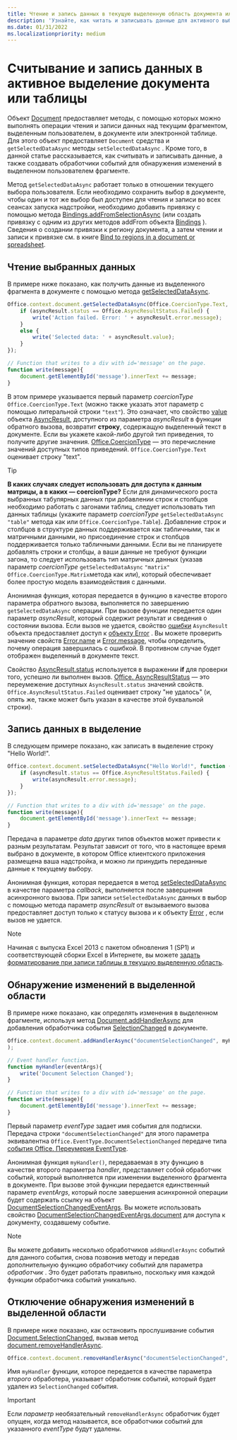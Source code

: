 ```yaml
---
title: Чтение и запись данных в текущую выделенную область документа или электронной таблицы
description: 'Узнайте, как читать и записывать данные для активного выбора в документе Word или Excel таблице.'
ms.date: 01/31/2022
ms.localizationpriority: medium
---
```



# <a name="read-and-write-data-to-the-active-selection-in-a-document-or-spreadsheet"></a>Считывание и запись данных в активное выделение документа или таблицы

Объект [Document](/javascript/api/office/office.document) предоставляет методы, с помощью которых можно выполнять операции чтения и записи данных над текущим фрагментом, выделенным пользователем, в документе или электронной таблице. Для этого объект предоставляет `Document` средства и `getSelectedDataAsync` методы `setSelectedDataAsync` . Кроме того, в данной статье рассказывается, как считывать и записывать данные, а также создавать обработчики событий для обнаружения изменений в выделенном пользователем фрагменте.

Метод `getSelectedDataAsync` работает только в отношении текущего выбора пользователя. Если необходимо сохранить выбор в документе, чтобы один и тот же выбор был доступен для чтения и записи во всех сеансах запуска надстройки, необходимо добавить привязку с помощью метода [Bindings.addFromSelectionAsync](/javascript/api/office/office.bindings#office-office-bindings-addfromselectionasync-member(1)) (или создать привязку с одним из других методов addFrom объекта [Bindings](/javascript/api/office/office.bindings) ). Сведения о создании привязки к региону документа, а затем чтении и записи к привязке см. в книге [Bind to regions in a document or spreadsheet](bind-to-regions-in-a-document-or-spreadsheet.md).


## <a name="read-selected-data"></a>Чтение выбранных данных


В примере ниже показано, как получить данные из выделенного фрагмента в документе с помощью метода [getSelectedDataAsync](/javascript/api/office/office.document#office-office-document-getselecteddataasync-member(1)).


```js
Office.context.document.getSelectedDataAsync(Office.CoercionType.Text, function (asyncResult) {
    if (asyncResult.status == Office.AsyncResultStatus.Failed) {
        write('Action failed. Error: ' + asyncResult.error.message);
    }
    else {
        write('Selected data: ' + asyncResult.value);
    }
});

// Function that writes to a div with id='message' on the page.
function write(message){
    document.getElementById('message').innerText += message; 
}
```

В этом примере указывается первый параметр  _coercionType_ `Office.CoercionType.Text` (можно также указать этот параметр с помощью литеральной строки `"text"`). Это означает, что свойство [value](/javascript/api/office/office.asyncresult#office-office-asyncresult-status-member) объекта [AsyncResult](/javascript/api/office/office.asyncresult), доступного из параметра _asyncResult_ в функции обратного вызова, возвратит **строку**, содержащую выделенный текст в документе. Если вы укажете какой-либо другой тип приведения, то получите другие значения. [Office.CoercionType](/javascript/api/office/office.coerciontype) — это перечисление значений доступных типов приведений. `Office.CoercionType.Text` оценивает строку "text".


> [!TIP]
> **В каких случаях следует использовать для доступа к данным матрицы, а в каких — coercionType?** Если для динамического роста выбранных табулярных данных при добавлении строк и столбцов необходимо работать с загонами таблиц, следует использовать тип данных таблицы (укажите параметр _coercionType_ `getSelectedDataAsync` `"table"` метода как или `Office.CoercionType.Table`). Добавление строк и столбцов в структуре данных поддерживается как табличными, так и матричными данными, но присоединение строк и столбцов поддерживается только табличными данными. Если вы не планируете добавлять строки и столбцы, а ваши данные не требуют функции загона, то следует использовать тип матричных данных (указав параметр  _coercionType_ `getSelectedDataAsync` `"matrix"` `Office.CoercionType.Matrix`метода как или), который обеспечивает более простую модель взаимодействия с данными.

Анонимная функция, которая передается в функцию в  качестве второго параметра обратного вызова, выполняется по завершению `getSelectedDataAsync` операции. При вызове функции передается один параметр _asyncResult_, который содержит результат и сведения о состоянии вызова. Если вызов не удается, свойство [ошибки](/javascript/api/office/office.asyncresult#office-office-asyncresult-error-member) `AsyncResult` объекта предоставляет доступ к [объекту Error](/javascript/api/office/office.error) . Вы можете проверить значение свойств [Error.name](/javascript/api/office/office.error#office-office-error-name-member) и [Error.message](/javascript/api/office/office.error#office-office-error-message-member), чтобы определить, почему операция завершилась с ошибкой. В противном случае будет отображен выделенный в документе текст.

Свойство [AsyncResult.status](/javascript/api/office/office.asyncresult#office-office-asyncresult-error-member) используется в выражении **if** для проверки того, успешно ли выполнен вызов. [Office. AsyncResultStatus](/javascript/api/office/office.asyncresult#office-office-asyncresult-status-member) — это переумежение доступных `AsyncResult.status` значений свойств. `Office.AsyncResultStatus.Failed` оценивает строку "не удалось" (и, опять же, также может быть указан в качестве этой буквальной строки).


## <a name="write-data-to-the-selection"></a>Запись данных в выделение


В следующем примере показано, как записать в выделение строку "Hello World!".


```js
Office.context.document.setSelectedDataAsync("Hello World!", function (asyncResult) {
    if (asyncResult.status == Office.AsyncResultStatus.Failed) {
        write(asyncResult.error.message);
    }
});

// Function that writes to a div with id='message' on the page.
function write(message){
    document.getElementById('message').innerText += message;
}
```

Передача в параметре _data_ других типов объектов может привести к разным результатам. Результат зависит от того, что в настоящее время выбрано в документе, в котором Office клиентского приложения размещена ваша надстройка, и можно ли принудить переданные данные к текущему выбору.

Анонимная функция, которая передается в метод [setSelectedDataAsync](/javascript/api/office/office.document#office-office-document-setselecteddataasync-member(1)) в качестве параметра _callback_, выполняется после завершения асинхронного вызова. При записи `setSelectedDataAsync` данных в выбор с помощью метода параметр _asyncResult_ от вызываемого вызова предоставляет доступ только к статусу вызова и к объекту [Error](/javascript/api/office/office.error) , если вызов не удается.

> [!NOTE]
> Начиная с выпуска Excel 2013 с пакетом обновления 1 (SP1) и соответствующей сборки Excel в Интернете, вы можете [задать форматирование при записи таблицы в текущую выделенную область](../excel/excel-add-ins-tables.md).


## <a name="detect-changes-in-the-selection"></a>Обнаружение изменений в выделенной области


В примере ниже показано, как определять изменения в выделенном фрагменте, используя метод [Document.addHandlerAsync](/javascript/api/office/office.document#office-office-document-addhandlerasync-member(1)) для добавления обработчика события [SelectionChanged](/javascript/api/office/office.documentselectionchangedeventargs) в документе.


```js
Office.context.document.addHandlerAsync("documentSelectionChanged", myHandler, function(result){}
);

// Event handler function.
function myHandler(eventArgs){
    write('Document Selection Changed');
}

// Function that writes to a div with id='message' on the page.
function write(message){
    document.getElementById('message').innerText += message;
}
```

Первый параметр _eventType_ задает имя события для подписки. Передача строки `"documentSelectionChanged"` для этого параметра эквивалентна `Office.EventType.DocumentSelectionChanged` передаче типа [события Office. Переумерия EventType](/javascript/api/office/office.eventtype).

Анонимная функция `myHandler()`, передаваемая в эту функцию в качестве второго параметра _handler_, представляет собой обработчик событий, который выполняется при изменении выделенного фрагмента в документе. При вызове этой функции передается единственный параметр _eventArgs_, который после завершения асинхронной операции будет содержать ссылку на объект [DocumentSelectionChangedEventArgs](/javascript/api/office/office.documentselectionchangedeventargs). Вы можете использовать свойство [DocumentSelectionChangedEventArgs.document](/javascript/api/office/office.documentselectionchangedeventargs#office-office-documentselectionchangedeventargs-document-member) для доступа к документу, создавшему событие.


> [!NOTE]
> Вы можете добавить несколько обработчиков `addHandlerAsync` событий для данного события, снова позвонив методу и передав дополнительную функцию обработчику событий для параметра _обработчик_ . Это будет работать правильно, поскольку имя каждой функции обработчика событий уникально.


## <a name="stop-detecting-changes-in-the-selection"></a>Отключение обнаружения изменений в выделенной области


В примере ниже показано, как остановить прослушивание события [Document.SelectionChanged](/javascript/api/office/office.documentselectionchangedeventargs), вызвав метод [document.removeHandlerAsync](/javascript/api/office/office.document#office-office-document-removehandlerasync-member(1)).


```js
Office.context.document.removeHandlerAsync("documentSelectionChanged", {handler:myHandler}, function(result){});
```

Имя  `myHandler` функции, которое передается в качестве параметра _второго_ обработера, указывает обработник событий, который будет удален из `SelectionChanged` события.


> [!IMPORTANT]
> Если  _параметр_ необязательный `removeHandlerAsync` обработчик будет опущен, когда метод называется, все обработчики событий для указанного _eventType_ будут удалены.
